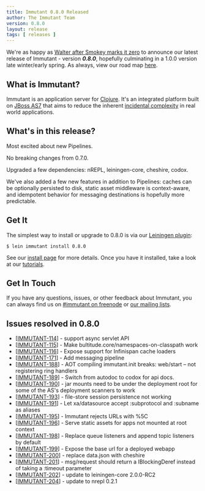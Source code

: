 ```yaml
---
title: Immutant 0.8.0 Released
author: The Immutant Team
version: 0.8.0
layout: release
tags: [ releases ]
---
```


We're as happy as
[Walter after Smokey marks it zero](http://www.youtube.com/watch?v=8BdT5mFAk-Y) to
announce our latest release of Immutant - version **_0.8.0_**,
hopefully culminating in a 1.0.0 version late winter/early spring. As
always, view our road map
[here](https://issues.jboss.org/browse/IMMUTANT).

## What is Immutant?

Immutant is an application server for [Clojure](http://clojure.org).
It's an integrated platform built on
[JBoss AS7](http://www.jboss.org/as7) that aims to reduce the inherent
[incidental complexity](http://en.wikipedia.org/wiki/Accidental_complexity)
in real world applications.

## What's in this release?

Most excited about new Pipelines.

No breaking changes from 0.7.0.

Upgraded a few dependencies: nREPL, leiningen-core, cheshire, codox.
  
We've also added a few new features in addition to Pipelines: caches
can be optionally persisted to disk, static asset middleware is
context-aware, and idempotent behavior for messaging destinations is
hopefully more predictable.

## Get It

The simplest way to install or upgrade to 0.8.0 is via our
[Leiningen plugin](https://clojars.org/lein-immutant):

    $ lein immutant install 0.8.0

See our [install page](/install/) for more details. Once you have it
installed, take a look at our [tutorials](/tutorials/).

## Get In Touch

If you have any questions, issues, or other feedback about Immutant,
you can always find us on [#immutant on freenode](/community/) or
[our mailing lists](/community/mailing_lists). 

## Issues resolved in 0.8.0

<ul>
<li>[<a href='https://issues.jboss.org/browse/IMMUTANT-114'>IMMUTANT-114</a>] -         support async servlet API
</li>
<li>[<a href='https://issues.jboss.org/browse/IMMUTANT-115'>IMMUTANT-115</a>] -         Make bultitude.core/namespaces-on-classpath work
</li>
<li>[<a href='https://issues.jboss.org/browse/IMMUTANT-116'>IMMUTANT-116</a>] -         Expose support for Infinispan cache loaders 
</li>
<li>[<a href='https://issues.jboss.org/browse/IMMUTANT-171'>IMMUTANT-171</a>] -         Add messaging pipeline
</li>
<li>[<a href='https://issues.jboss.org/browse/IMMUTANT-188'>IMMUTANT-188</a>] -         AOT compiling immutant.init breaks: web/start – not registering ring handlers
</li>
<li>[<a href='https://issues.jboss.org/browse/IMMUTANT-189'>IMMUTANT-189</a>] -         Switch from autodoc to codox for api docs.
</li>
<li>[<a href='https://issues.jboss.org/browse/IMMUTANT-190'>IMMUTANT-190</a>] -         jar mounts need to be under the deployment root for some of the AS&#39;s deployment scanners to work
</li>
<li>[<a href='https://issues.jboss.org/browse/IMMUTANT-193'>IMMUTANT-193</a>] -         file-store session persistence not working
</li>
<li>[<a href='https://issues.jboss.org/browse/IMMUTANT-191'>IMMUTANT-191</a>] -         Let xa/datasource accept :subprotocol and :subname as aliases
</li>
<li>[<a href='https://issues.jboss.org/browse/IMMUTANT-195'>IMMUTANT-195</a>] -         Immutant rejects URLs with %5C
</li>
<li>[<a href='https://issues.jboss.org/browse/IMMUTANT-196'>IMMUTANT-196</a>] -         Serve static assets for apps not mounted at root context
</li>
<li>[<a href='https://issues.jboss.org/browse/IMMUTANT-198'>IMMUTANT-198</a>] -         Replace queue listeners and append topic listeners by default
</li>
<li>[<a href='https://issues.jboss.org/browse/IMMUTANT-199'>IMMUTANT-199</a>] -         Expose the base url for a deployed webapp
</li>
<li>[<a href='https://issues.jboss.org/browse/IMMUTANT-200'>IMMUTANT-200</a>] -         replace data.json with cheshire
</li>
<li>[<a href='https://issues.jboss.org/browse/IMMUTANT-201'>IMMUTANT-201</a>] -         msg/request should return a IBlockingDeref instead of taking a :timeout parameter
</li>
<li>[<a href='https://issues.jboss.org/browse/IMMUTANT-202'>IMMUTANT-202</a>] -         update to leiningen-core 2.0.0-RC2
</li>
<li>[<a href='https://issues.jboss.org/browse/IMMUTANT-204'>IMMUTANT-204</a>] -         update to nrepl 0.2.1
</li>
</ul>
                                                            
